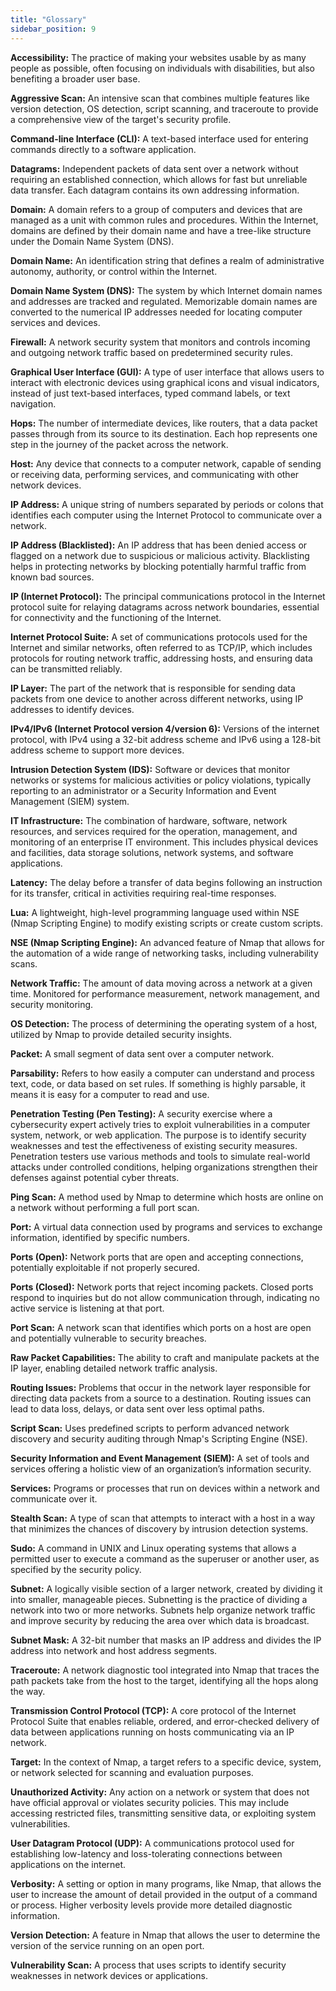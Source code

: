```yaml
---
title: "Glossary"
sidebar_position: 9
---
```


**Accessibility:** The practice of making your websites usable by as many people as possible, often focusing on individuals with disabilities, but also benefiting a broader user base.

**Aggressive Scan:** An intensive scan that combines multiple features like version detection, OS detection, script scanning, and traceroute to provide a comprehensive view of the target's security profile.

**Command-line Interface (CLI):** A text-based interface used for entering commands directly to a software application.

**Datagrams:** Independent packets of data sent over a network without requiring an established connection, which allows for fast but unreliable data transfer. Each datagram contains its own addressing information.

**Domain:** A domain refers to a group of computers and devices that are managed as a unit with common rules and procedures. Within the Internet, domains are defined by their domain name and have a tree-like structure under the Domain Name System (DNS).

**Domain Name:** An identification string that defines a realm of administrative autonomy, authority, or control within the Internet.

**Domain Name System (DNS):** The system by which Internet domain names and addresses are tracked and regulated. Memorizable domain names are converted to the numerical IP addresses needed for locating computer services and devices.

**Firewall:** A network security system that monitors and controls incoming and outgoing network traffic based on predetermined security rules.

**Graphical User Interface (GUI):** A type of user interface that allows users to interact with electronic devices using graphical icons and visual indicators, instead of just text-based interfaces, typed command labels, or text navigation.

**Hops:** The number of intermediate devices, like routers, that a data packet passes through from its source to its destination. Each hop represents one step in the journey of the packet across the network.

**Host:** Any device that connects to a computer network, capable of sending or receiving data, performing services, and communicating with other network devices.

**IP Address:** A unique string of numbers separated by periods or colons that identifies each computer using the Internet Protocol to communicate over a network.

**IP Address (Blacklisted):** An IP address that has been denied access or flagged on a network due to suspicious or malicious activity. Blacklisting helps in protecting networks by blocking potentially harmful traffic from known bad sources.

**IP (Internet Protocol):** The principal communications protocol in the Internet protocol suite for relaying datagrams across network boundaries, essential for connectivity and the functioning of the Internet.

**Internet Protocol Suite:** A set of communications protocols used for the Internet and similar networks, often referred to as TCP/IP, which includes protocols for routing network traffic, addressing hosts, and ensuring data can be transmitted reliably.

**IP Layer:** The part of the network that is responsible for sending data packets from one device to another across different networks, using IP addresses to identify devices.

**IPv4/IPv6 (Internet Protocol version 4/version 6):** Versions of the internet protocol, with IPv4 using a 32-bit address scheme and IPv6 using a 128-bit address scheme to support more devices.

**Intrusion Detection System (IDS):** Software or devices that monitor networks or systems for malicious activities or policy violations, typically reporting to an administrator or a Security Information and Event Management (SIEM) system.

**IT Infrastructure:** The combination of hardware, software, network resources, and services required for the operation, management, and monitoring of an enterprise IT environment. This includes physical devices and facilities, data storage solutions, network systems, and software applications.

**Latency:** The delay before a transfer of data begins following an instruction for its transfer, critical in activities requiring real-time responses.

**Lua:** A lightweight, high-level programming language used within NSE (Nmap Scripting Engine) to modify existing scripts or create custom scripts.

**NSE (Nmap Scripting Engine):** An advanced feature of Nmap that allows for the automation of a wide range of networking tasks, including vulnerability scans.

**Network Traffic:** The amount of data moving across a network at a given time. Monitored for performance measurement, network management, and security monitoring.

**OS Detection:** The process of determining the operating system of a host, utilized by Nmap to provide detailed security insights.

**Packet:** A small segment of data sent over a computer network.

**Parsability:** Refers to how easily a computer can understand and process text, code, or data based on set rules. If something is highly parsable, it means it is easy for a computer to read and use.

**Penetration Testing (Pen Testing):** A security exercise where a cybersecurity expert actively tries to exploit vulnerabilities in a computer system, network, or web application. The purpose is to identify security weaknesses and test the effectiveness of existing security measures. Penetration testers use various methods and tools to simulate real-world attacks under controlled conditions, helping organizations strengthen their defenses against potential cyber threats.

**Ping Scan:** A method used by Nmap to determine which hosts are online on a network without performing a full port scan.

**Port:** A virtual data connection used by programs and services to exchange information, identified by specific numbers.

**Ports (Open):** Network ports that are open and accepting connections, potentially exploitable if not properly secured.

**Ports (Closed):** Network ports that reject incoming packets. Closed ports respond to inquiries but do not allow communication through, indicating no active service is listening at that port.

**Port Scan:** A network scan that identifies which ports on a host are open and potentially vulnerable to security breaches.

**Raw Packet Capabilities:** The ability to craft and manipulate packets at the IP layer, enabling detailed network traffic analysis.

**Routing Issues:** Problems that occur in the network layer responsible for directing data packets from a source to a destination. Routing issues can lead to data loss, delays, or data sent over less optimal paths.

**Script Scan:** Uses predefined scripts to perform advanced network discovery and security auditing through Nmap's Scripting Engine (NSE).

**Security Information and Event Management (SIEM):** A set of tools and services offering a holistic view of an organization’s information security.

**Services:** Programs or processes that run on devices within a network and communicate over it.

**Stealth Scan:** A type of scan that attempts to interact with a host in a way that minimizes the chances of discovery by intrusion detection systems.

**Sudo:** A command in UNIX and Linux operating systems that allows a permitted user to execute a command as the superuser or another user, as specified by the security policy.

**Subnet:** A logically visible section of a larger network, created by dividing it into smaller, manageable pieces. Subnetting is the practice of dividing a network into two or more networks. Subnets help organize network traffic and improve security by reducing the area over which data is broadcast.

**Subnet Mask:** A 32-bit number that masks an IP address and divides the IP address into network and host address segments.

**Traceroute:** A network diagnostic tool integrated into Nmap that traces the path packets take from the host to the target, identifying all the hops along the way.

**Transmission Control Protocol (TCP):** A core protocol of the Internet Protocol Suite that enables reliable, ordered, and error-checked delivery of data between applications running on hosts communicating via an IP network.

**Target:** In the context of Nmap, a target refers to a specific device, system, or network selected for scanning and evaluation purposes.

**Unauthorized Activity:** Any action on a network or system that does not have official approval or violates security policies. This may include accessing restricted files, transmitting sensitive data, or exploiting system vulnerabilities.

**User Datagram Protocol (UDP):** A communications protocol used for establishing low-latency and loss-tolerating connections between applications on the internet.

**Verbosity:** A setting or option in many programs, like Nmap, that allows the user to increase the amount of detail provided in the output of a command or process. Higher verbosity levels provide more detailed diagnostic information.

**Version Detection:** A feature in Nmap that allows the user to determine the version of the service running on an open port.

**Vulnerability Scan:** A process that uses scripts to identify security weaknesses in network devices or applications.
